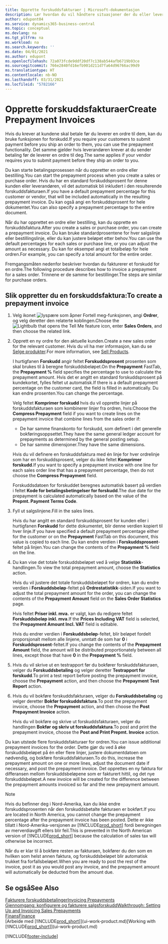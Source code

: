 ```yaml
---
title: Opprette forskuddsfakturaer | Microsoft-dokumentasjon
description: Lær hvordan du vil håndtere situasjoner der du eller leverandøren krever forskuddsbetaling.
author: edupont04
ms.service: dynamics365-business-central
ms.topic: conceptual
ms.devlang: na
ms.tgt_pltfrm: na
ms.workload: na
ms.search.keywords: ''
ms.date: 04/01/2021
ms.author: edupont
ms.openlocfilehash: 72a073fcde9ddf20df7c138ab544afb6719b93ce
ms.sourcegitcommit: 766e2840fd16efb901d211d7fa64d96766ac99d9
ms.translationtype: HT
ms.contentlocale: nb-NO
ms.lasthandoff: 03/31/2021
ms.locfileid: "5782166"
---
```

# <a name="create-prepayment-invoices"></a><span data-ttu-id="598d1-103">Opprette forskuddsfakturaer</span><span class="sxs-lookup"><span data-stu-id="598d1-103">Create Prepayment Invoices</span></span>

<span data-ttu-id="598d1-104">Hvis du krever at kundene skal betale før du leverer en ordre til dem, kan du bruke funksjonen for forskudd.</span><span class="sxs-lookup"><span data-stu-id="598d1-104">If you require your customers to submit payment before you ship an order to them, you can use the prepayment functionality.</span></span> <span data-ttu-id="598d1-105">Det samme gjelder hvis leverandøren krever at du sender betaling før de leverer en ordre til deg.</span><span class="sxs-lookup"><span data-stu-id="598d1-105">The same applies if your vendor requires you to submit payment before they ship an order to you.</span></span>  

<span data-ttu-id="598d1-106">Du kan starte betalingsprosessen når du oppretter en ordre eller bestilling.</span><span class="sxs-lookup"><span data-stu-id="598d1-106">You can start the prepayment process when you create a sales or purchase order.</span></span> <span data-ttu-id="598d1-107">Hvis du har en standard forskuddsprosent for denne kunden eller leverandøren, vil det automatisk bli inkludert i den resulterende forskuddsfakturaen.</span><span class="sxs-lookup"><span data-stu-id="598d1-107">If you have a default prepayment percentage for this customer or vendor, that will be included automatically in the resulting prepayment invoice.</span></span> <span data-ttu-id="598d1-108">Du kan også angi en forskuddsprosent for hele dokumentet.</span><span class="sxs-lookup"><span data-stu-id="598d1-108">You can also specify a prepayment percentage to the entire document.</span></span>

<span data-ttu-id="598d1-109">Når du har opprettet en ordre eller bestilling, kan du opprette en forskuddsfaktura.</span><span class="sxs-lookup"><span data-stu-id="598d1-109">After you create a sales or purchase order, you can create a prepayment invoice.</span></span> <span data-ttu-id="598d1-110">Du kan bruke standardprosentene for hver salgslinje eller bestillingslinje, eller du kan justere beløpet etter behov.</span><span class="sxs-lookup"><span data-stu-id="598d1-110">You can use the default percentages for each sales or purchase line, or you can adjust the amount as necessary.</span></span> <span data-ttu-id="598d1-111">Du kan for eksempel angi et totalbeløp for hele ordren.</span><span class="sxs-lookup"><span data-stu-id="598d1-111">For example, you can specify a total amount for the entire order.</span></span>  

<span data-ttu-id="598d1-112">Fremgangsmåten nedenfor beskriver hvordan du fakturerer et forskudd for en ordre.</span><span class="sxs-lookup"><span data-stu-id="598d1-112">The following procedure describes how to invoice a prepayment for a sales order.</span></span> <span data-ttu-id="598d1-113">Trinnene er de samme for bestillinger.</span><span class="sxs-lookup"><span data-stu-id="598d1-113">The steps are similar for purchase orders.</span></span>  

## <a name="to-create-a-prepayment-invoice"></a><span data-ttu-id="598d1-114">Slik oppretter du en forskuddsfaktura:</span><span class="sxs-lookup"><span data-stu-id="598d1-114">To create a prepayment invoice</span></span>

1. <span data-ttu-id="598d1-115">Velg ikonet ![lyspære som åpner Fortell meg-funksjonen](media/ui-search/search_small.png "Fortell hva du vil gjøre"), angi **Ordrer**, og velg deretter den relaterte koblingen.</span><span class="sxs-lookup"><span data-stu-id="598d1-115">Choose the ![Lightbulb that opens the Tell Me feature](media/ui-search/search_small.png "Tell me what you want to do") icon, enter **Sales Orders**, and then choose the related link.</span></span>  
2. <span data-ttu-id="598d1-116">Opprett en ny ordre for den aktuelle kunden.</span><span class="sxs-lookup"><span data-stu-id="598d1-116">Create a new sales order for the relevant customer.</span></span> <span data-ttu-id="598d1-117">Hvis du vil ha mer informasjon, kan du se [Selge produkter](sales-how-sell-products.md).</span><span class="sxs-lookup"><span data-stu-id="598d1-117">For more information, see [Sell Products](sales-how-sell-products.md).</span></span>  

    <span data-ttu-id="598d1-118">I hurtigfanen **Forskudd** angir feltet **Forskuddsprosent** prosenten som skal brukes til å beregne forskuddsbeløpet.</span><span class="sxs-lookup"><span data-stu-id="598d1-118">On the **Prepayment** FastTab, the **Prepayment %** field specifies the percentage to use to calculate the prepayment amount.</span></span> <span data-ttu-id="598d1-119">Hvis det er angitt en standard forskuddsprosent på kundekortet, fylles feltet ut automatisk.</span><span class="sxs-lookup"><span data-stu-id="598d1-119">If there is a default prepayment percentage on the customer card, the field is filled in automatically.</span></span> <span data-ttu-id="598d1-120">Du kan endre prosenten.</span><span class="sxs-lookup"><span data-stu-id="598d1-120">You can change the percentage.</span></span> <!--This percentage is applied to lines where the item on that line does not already specify a prepayment percentage. The prepayment percentage is only copied from the header to lines that do not copy the default prepayment percentage from the item.-->  

    <span data-ttu-id="598d1-121">Velg feltet **Komprimer forskudd** hvis du vil opprette linjer på forskuddsfakturaen som kombinerer linjer fra ordren, hvis:</span><span class="sxs-lookup"><span data-stu-id="598d1-121">Choose the **Compress Prepayment** field if you want to create lines on the prepayment invoice that combine lines from the sales order if:</span></span>  

    - <span data-ttu-id="598d1-122">De har samme finanskonto for forskudd, som definert i det generelle bokføringsoppsettet.</span><span class="sxs-lookup"><span data-stu-id="598d1-122">They have the same general ledger account for prepayments as determined by the general posting setup.</span></span>  
    - <span data-ttu-id="598d1-123">De har samme dimensjoner.</span><span class="sxs-lookup"><span data-stu-id="598d1-123">They have the same dimensions.</span></span>  

    <span data-ttu-id="598d1-124">Hvis du vil definere en forskuddsfaktura med én linje for hver ordrelinje som har en forskuddsprosent, velger du ikke feltet **Komprimer forskudd**.</span><span class="sxs-lookup"><span data-stu-id="598d1-124">If you want to specify a prepayment invoice with one line for each sales order line that has a prepayment percentage, then do not choose the **Compress Prepayment** field.</span></span>  

    <span data-ttu-id="598d1-125">Forskuddsdatoen for forskuddet beregnes automatisk basert på verdien i feltet **Kode for betalingsbetingelser for forskudd**.</span><span class="sxs-lookup"><span data-stu-id="598d1-125">The due date for the prepayment is calculated automatically based on the value of the **Prepmt. Payment Terms Code**.</span></span>

3. <span data-ttu-id="598d1-126">Fyll ut salgslinjene.</span><span class="sxs-lookup"><span data-stu-id="598d1-126">Fill in the sales lines.</span></span>  

    <span data-ttu-id="598d1-127">Hvis du har angitt en standard forskuddsprosent for kunden eller i hurtigfanen **Forskudd** for dette dokumentet, blir denne verdien kopiert til hver linje.</span><span class="sxs-lookup"><span data-stu-id="598d1-127">If you have specified a default prepayment percentage either for the customer or on the **Prepayment** FastTab on this document, this value is copied to each line.</span></span> <span data-ttu-id="598d1-128">Du kan endre verdien i **Forskuddsprosent**-feltet på linjen.</span><span class="sxs-lookup"><span data-stu-id="598d1-128">You can change the contents of the **Prepayment %** field on the line.</span></span>  

4. <span data-ttu-id="598d1-129">Du kan vise det totale forskuddsbeløpet ved å velge **Statistikk**-handlingen.</span><span class="sxs-lookup"><span data-stu-id="598d1-129">To view the total prepayment amount, choose the **Statistics** action.</span></span>

    <span data-ttu-id="598d1-130">Hvis du vil justere det totale forskuddsbeløpet for ordren, kan du endre verdien i **Forskuddsbeløp**-feltet på **Ordrestatistikk**-siden.</span><span class="sxs-lookup"><span data-stu-id="598d1-130">If you want to adjust the total prepayment amount for the order, you can change the contents of the **Prepayment Amount** field on the **Sales Order Statistics** page.</span></span>  

    <span data-ttu-id="598d1-131">Hvis feltet **Priser inkl. mva.** er valgt, kan du redigere feltet **Forskuddsbeløp inkl. mva**.</span><span class="sxs-lookup"><span data-stu-id="598d1-131">If the **Prices Including VAT** field is selected, the **Prepayment Amount Incl. VAT** field is editable.</span></span>  

    <span data-ttu-id="598d1-132">Hvis du endrer verdien i **Forskuddsbeløp**-feltet, blir beløpet fordelt proporsjonalt mellom alle linjene, unntatt de som har **0** i **Forskuddsprosent**-feltet.</span><span class="sxs-lookup"><span data-stu-id="598d1-132">If you change the contents of the **Prepayment Amount** field, the amount will be distributed proportionately between all lines, except those that have **0** in the **Prepayment %** field.</span></span>  

5. <span data-ttu-id="598d1-133">Hvis du vil skrive ut en testrapport før du bokfører forskuddsfakturaen, velger du **Forskuddsbetaling** og velger deretter **Testrapport for forskudd**.</span><span class="sxs-lookup"><span data-stu-id="598d1-133">To print a test report before posting the prepayment invoice, choose the **Prepayment** action, and then choose the **Prepayment Test Report** action.</span></span>  
6. <span data-ttu-id="598d1-134">Hvis du vil bokføre forskuddsfakturaen, velger du **Forskuddsbetaling** og velger deretter **Bokfør forskuddsfaktura**.</span><span class="sxs-lookup"><span data-stu-id="598d1-134">To post the prepayment invoice, choose the **Prepayment** action, and then choose the **Post Prepayment Invoice** action.</span></span>  

    <span data-ttu-id="598d1-135">Hvis du vil bokføre og skrive ut forskuddsfakturaen, velger du handlingen **Bokfør og skriv ut forskuddsfaktura**.</span><span class="sxs-lookup"><span data-stu-id="598d1-135">To post and print the prepayment invoice, choose the **Post and Print Prepmt. Invoice** action.</span></span>  

<span data-ttu-id="598d1-136">Du kan utstede flere forskuddsfakturaer for ordren.</span><span class="sxs-lookup"><span data-stu-id="598d1-136">You can issue additional prepayment invoices for the order.</span></span> <span data-ttu-id="598d1-137">Dette gjør du ved å øke forskuddsbeløpet på én eller flere linjer, justere dokumentdatoen om nødvendig, og bokføre forskuddsfakturaen.</span><span class="sxs-lookup"><span data-stu-id="598d1-137">To do this, increase the prepayment amount on one or more lines, adjust the document date if necessary, and post the prepayment invoice.</span></span> <span data-ttu-id="598d1-138">Det opprettes en ny faktura for differansen mellom forskuddsbeløpene som er fakturert hittil, og det nye forskuddsbeløpet.</span><span class="sxs-lookup"><span data-stu-id="598d1-138">A new invoice will be created for the difference between the prepayment amounts invoiced so far and the new prepayment amount.</span></span>  

> [!NOTE]  
> <span data-ttu-id="598d1-139">Hvis du befinner deg i Nord-Amerika, kan du ikke endre forskuddsprosenten når den forskuddsbetalte fakturaen er bokført.</span><span class="sxs-lookup"><span data-stu-id="598d1-139">If you are located in North America, you cannot change the prepayment percentage after the prepayment invoice has been posted.</span></span> <span data-ttu-id="598d1-140">Dette er ikke tillatt i Nord-Amerika-versjonen av [!INCLUDE[prod_short](includes/prod_short.md)] fordi beregningen av merverdiavgift ellers blir feil.</span><span class="sxs-lookup"><span data-stu-id="598d1-140">This is prevented in the North American version of [!INCLUDE[prod_short](includes/prod_short.md)] because the calculation of sales tax will otherwise be incorrect.</span></span>  

 <span data-ttu-id="598d1-141">Når du er klar til å bokføre resten av fakturaen, bokfører du den som en hvilken som helst annen faktura, og forskuddsbeløpet blir automatisk trukket fra forfallsbeløpet.</span><span class="sxs-lookup"><span data-stu-id="598d1-141">When you are ready to post the rest of the invoice, post it as you would post any invoice, and the prepayment amount will automatically be deducted from the amount due.</span></span>  

## <a name="see-also"></a><span data-ttu-id="598d1-142">Se også</span><span class="sxs-lookup"><span data-stu-id="598d1-142">See Also</span></span>

[<span data-ttu-id="598d1-143">Fakturere forskuddsbetalinger</span><span class="sxs-lookup"><span data-stu-id="598d1-143">Invoicing Prepayments</span></span>](finance-invoice-prepayments.md)  
[<span data-ttu-id="598d1-144">Gjennomgang: konfigurere og fakturere salgsforskudd</span><span class="sxs-lookup"><span data-stu-id="598d1-144">Walkthrough: Setting Up and Invoicing Sales Prepayments</span></span>](walkthrough-setting-up-and-invoicing-sales-prepayments.md)  
[<span data-ttu-id="598d1-145">Finans</span><span class="sxs-lookup"><span data-stu-id="598d1-145">Finance</span></span>](finance.md)  
<span data-ttu-id="598d1-146">[Arbeide med [!INCLUDE[prod_short](includes/prod_short.md)]](ui-work-product.md)</span><span class="sxs-lookup"><span data-stu-id="598d1-146">[Working with [!INCLUDE[prod_short](includes/prod_short.md)]](ui-work-product.md)</span></span>


[!INCLUDE[footer-include](includes/footer-banner.md)]